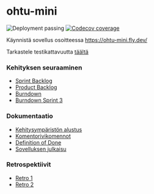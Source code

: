 # ohtu-mini

![Deployment passing](https://github.com/Perttu-Kangas/ohtu-mini/actions/workflows/pipeline.yml/badge.svg)
[![Codecov coverage](https://codecov.io/gh/Perttu-Kangas/ohtu-mini/branch/main/graph/badge.svg?token=5JFTXJ2SI4)](https://codecov.io/gh/Perttu-Kangas/ohtu-mini/tree/main/?displayType=list)

Käynnistä sovellus osoitteessa https://ohtu-mini.fly.dev/

Tarkastele testikattavuutta [täältä](https://app.codecov.io/gh/Perttu-Kangas/ohtu-mini/tree/main/?displayType=list)

### Kehityksen seuraaminen

- [Sprint Backlog](https://github.com/orgs/Perttu-Kangas/projects/5)
- [Product Backlog](https://github.com/orgs/Perttu-Kangas/projects/3)
- [Burndown](https://docs.google.com/spreadsheets/d/1K0tKkEaEDCDPjoNIQM4OD2D97GUcdu-iTdonzo5Ue-I)
- [Burndown Sprint 3](https://docs.google.com/spreadsheets/d/1D-1qNb3hNNvEjGIEabCOtez4Z-PaYJhj4aBt_YK2SFY)

### Dokumentaatio

- [Kehitysympäristön alustus](./docs/development.md)
- [Komentorivikomennot](./docs/commands.md)
- [Definition of Done](./docs/definition_of_done.md)
- [Sovelluksen julkaisu](./docs/publishing.md)

### Retrospektiivit

- [Retro 1](./docs/retro1.md)
- [Retro 2](./docs/retro2.md)

